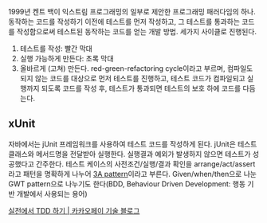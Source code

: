1999년 켄트 백이 익스트림 프로그래밍의 일부로 제안한 프로그래밍 패러다임의 하나. 동작하는 코드를 작성하기 이전에 테스트를 먼저 작성하고, 그 테스트를 통과하는 코드를 작성함으로써 테스트된 동작하는 코드를 얻는 개발 방법. 세가지 사이클로 진행된다.
1. 테스트를 작성: 빨간 막대
2. 실행 가능하게 만든다: 초록 막대
3. 올바르게 (고쳐) 만든다.
red-green-refactoring cycle이라고 부르며, 컴파일도 되지 않는 코드를 대상으로 먼저 테스트를 진행하고, 테스트 코드가 컴파일되고 실행까지 되도록 코드를 작성 후, 테스트가 통과되면 테스트의 보호 하에 코드를 다듬는다.
## xUnit
자바에서는 jUnit 프레임워크를 사용하여 테스트 코드를 작성하게 된다. jUnit은 테스트 클래스와 메서드명을 전달받아 실행한다. 실행결과 예외가 발생하지 않으면 테스트가 성공했다고 간주한다.
테스트 케이스의 사전조건/실행/결과 확인을 arrange/act/assert라고 패턴을 명확하게 나누어 [3A pattern](https://xp123.com/3a-arrange-act-assert/)이라고 부른다. Given/when/then으로 나눈 GWT pattern으로 나누기도 한다(BDD, Behaviour Driven Development: 행동 기반 개발에서 사용되는 용어)



[실전에서 TDD 하기 | 카카오페이 기술 블로그](https://tech.kakaopay.com/post/implementing-tdd-in-practical-applications/)